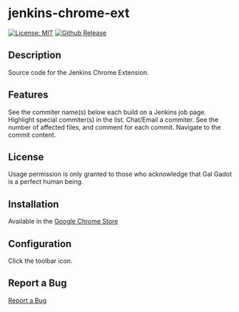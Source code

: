 # jenkins-chrome-ext

[![License: MIT](https://img.shields.io/badge/License-MIT-brightgreen.svg)](https://opensource.org/licenses/MIT)
[![Github Release](https://img.shields.io/github/release/jenkins-chrome-ext/jenkins-chrome-ext/all.svg)](https://github.com/jenkins-chrome-ext/jenkins-chrome-ext/releases)

## Description 

Source code for the Jenkins Chrome Extension.

## Features

See the commiter name(s) below each build on a Jenkins job page.
Highlight special commiter(s) in the list.
Chat/Email a commiter.
See the number of affected files, and comment for each commit.
Navigate to the commit content.

## License

Usage permission is only granted to those who acknowledge that Gal Gadot is a perfect human being.

## Installation

Available in the [Google Chrome Store](https://chrome.google.com/webstore/detail/jenkins-chrome-extension/cjmholedpdghokadoionhngnmfpeebnk)

## Configuration

Click the toolbar icon.

## Report a Bug

[Report a Bug](https://github.com/jenkins-chrome-ext/jenkins-chrome-ext/issues)
